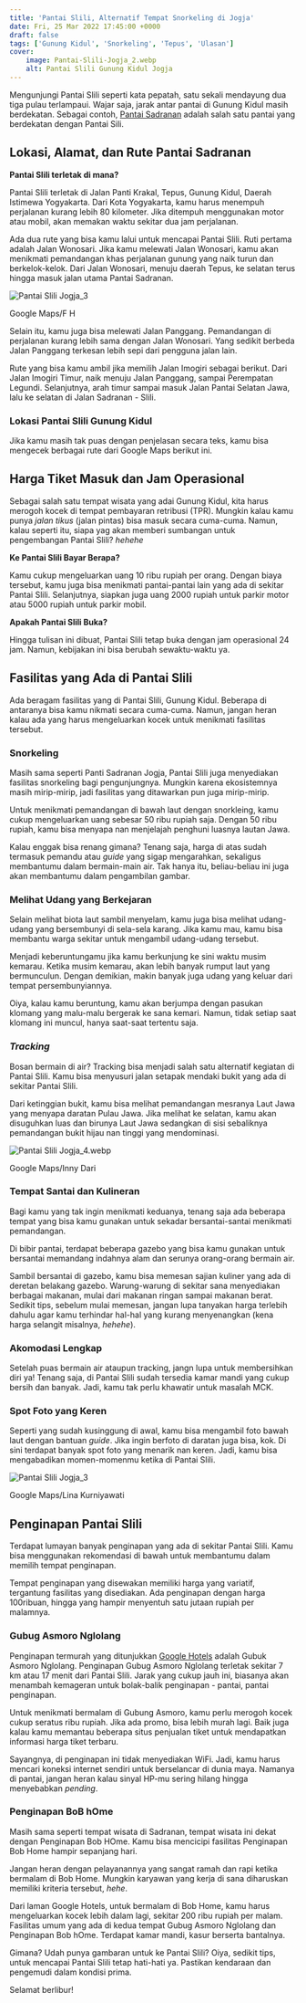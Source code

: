 ```yaml
---
title: 'Pantai Slili, Alternatif Tempat Snorkeling di Jogja'
date: Fri, 25 Mar 2022 17:45:00 +0000
draft: false
tags: ['Gunung Kidul', 'Snorkeling', 'Tepus', 'Ulasan']
cover:
    image: Pantai-Slili-Jogja_2.webp
    alt: Pantai Slili Gunung Kidul Jogja
---
```


Mengunjungi Pantai Slili seperti kata pepatah, satu sekali mendayung dua tiga pulau terlampaui. Wajar saja, jarak antar pantai di Gunung Kidul masih berdekatan. Sebagai contoh, [Pantai Sadranan](https://www.infopantai.com/pantai-sadranan/) adalah salah satu pantai yang berdekatan dengan Pantai Sili.

Lokasi, Alamat, dan Rute Pantai Sadranan
----------------------------------------

**Pantai Slili terletak di mana?**

Pantai Slili terletak di Jalan Panti Krakal, Tepus, Gunung Kidul, Daerah Istimewa Yogyakarta. Dari Kota Yogyakarta, kamu harus menempuh perjalanan kurang lebih 80 kilometer. Jika ditempuh menggunakan motor atau mobil, akan memakan waktu sekitar dua jam perjalanan.

Ada dua rute yang bisa kamu lalui untuk mencapai Pantai Slili. Ruti pertama adalah Jalan Wonosari. Jika kamu melewati Jalan Wonosari, kamu akan menikmati pemandangan khas perjalanan gunung yang naik turun dan berkelok-kelok. Dari Jalan Wonosari, menuju daerah Tepus, ke selatan terus hingga masuk jalan utama Pantai Sadranan.

![Pantai Slili Jogja_3](Pantai-Slili-Jogja_2.webp)

Google Maps/F H

Selain itu, kamu juga bisa melewati Jalan Panggang. Pemandangan di perjalanan kurang lebih sama dengan Jalan Wonosari. Yang sedikit berbeda Jalan Panggang terkesan lebih sepi dari pengguna jalan lain.

Rute yang bisa kamu ambil jika memilih Jalan Imogiri sebagai berikut. Dari Jalan Imogiri Timur, naik menuju Jalan Panggang, sampai Perempatan Legundi. Selanjutnya, arah timur sampai masuk Jalan Pantai Selatan Jawa, lalu ke selatan di Jalan Sadranan - Slili.

### Lokasi Pantai Slili Gunung Kidul

Jika kamu masih tak puas dengan penjelasan secara teks, kamu bisa mengecek berbagai rute dari Google Maps berikut ini.

Harga Tiket Masuk dan Jam Operasional
-------------------------------------

Sebagai salah satu tempat wisata yang adai Gunung Kidul, kita harus merogoh kocek di tempat pembayaran retribusi (TPR). Mungkin kalau kamu punya _jalan tikus_ (jalan pintas) bisa masuk secara cuma-cuma. Namun, kalau seperti itu, siapa yag akan memberi sumbangan untuk pengembangan Pantai Slili? _hehehe_

**Ke Pantai Slili Bayar Berapa?**

Kamu cukup mengeluarkan uang 10 ribu rupiah per orang. Dengan biaya tersebut, kamu juga bisa menikmati pantai-pantai lain yang ada di sekitar Pantai Slili. Selanjutnya, siapkan juga uang 2000 rupiah untuk parkir motor atau 5000 rupiah untuk parkir mobil.

**Apakah Pantai Slili Buka?**

Hingga tulisan ini dibuat, Pantai Slili tetap buka dengan jam operasional 24 jam. Namun, kebijakan ini bisa berubah sewaktu-waktu ya.

Fasilitas yang Ada di Pantai Slili
----------------------------------

Ada beragam fasilitas yang di Pantai Slili, Gunung Kidul. Beberapa di antaranya bisa kamu nikmati secara cuma-cuma. Namun, jangan heran kalau ada yang harus mengeluarkan kocek untuk menikmati fasilitas tersebut.

### Snorkeling

Masih sama seperti Panti Sadranan Jogja, Pantai Slili juga menyediakan fasilitas snorkeling bagi pengunjungnya. Mungkin karena ekosistemnya masih mirip-mirip, jadi fasilitas yang ditawarkan pun juga mirip-mirip.

Untuk menikmati pemandangan di bawah laut dengan snorkleing, kamu cukup mengeluarkan uang sebesar 50 ribu rupiah saja. Dengan 50 ribu rupiah, kamu bisa menyapa nan menjelajah penghuni luasnya lautan Jawa.

Kalau enggak bisa renang gimana? Tenang saja, harga di atas sudah termasuk pemandu atau _guide_ yang sigap mengarahkan, sekaligus membantumu dalam bermain-main air. Tak hanya itu, beliau-beliau ini juga akan membantumu dalam pengambilan gambar.

### Melihat Udang yang Berkejaran

Selain melihat biota laut sambil menyelam, kamu juga bisa melihat udang-udang yang bersembunyi di sela-sela karang. Jika kamu mau, kamu bisa membantu warga sekitar untuk mengambil udang-udang tersebut.

Menjadi keberuntungamu jika kamu berkunjung ke sini waktu musim kemarau. Ketika musim kemarau, akan lebih banyak rumput laut yang bermunculun. Dengan demikian, makin banyak juga udang yang keluar dari tempat persembunyiannya.

Oiya, kalau kamu beruntung, kamu akan berjumpa dengan pasukan klomang yang malu-malu bergerak ke sana kemari. Namun, tidak setiap saat klomang ini muncul, hanya saat-saat tertentu saja.

### _**Tracking**_

Bosan bermain di air? Tracking bisa menjadi salah satu alternatif kegiatan di Pantai Slili. Kamu bisa menyusuri jalan setapak mendaki bukit yang ada di sekitar Pantai Slili.

Dari ketinggian bukit, kamu bisa melihat pemandangan mesranya Laut Jawa yang menyapa daratan Pulau Jawa. Jika melihat ke selatan, kamu akan disuguhkan luas dan birunya Laut Jawa sedangkan di sisi sebaliknya pemandangan bukit hijau nan tinggi yang mendominasi.

![Pantai Slili Jogja_4.webp](Pantai-Slili-Jogja_4.webp)

Google Maps/Inny Dari

### Tempat Santai dan Kulineran

Bagi kamu yang tak ingin menikmati keduanya, tenang saja ada beberapa tempat yang bisa kamu gunakan untuk sekadar bersantai-santai menikmati pemandangan.

Di bibir pantai, terdapat beberapa gazebo yang bisa kamu gunakan untuk bersantai memandang indahnya alam dan serunya orang-orang bermain air.

Sambil bersantai di gazebo, kamu bisa memesan sajian kuliner yang ada di deretan belakang gazebo. Warung-warung di sekitar sana menyediakan berbagai makanan, mulai dari makanan ringan sampai makanan berat. Sedikit tips, sebelum mulai memesan, jangan lupa tanyakan harga terlebih dahulu agar kamu terhindar hal-hal yang kurang menyenangkan (kena harga selangit misalnya, _hehehe_).

### Akomodasi Lengkap

Setelah puas bermain air ataupun tracking, jangn lupa untuk membersihkan diri ya! Tenang saja, di Pantai Slili sudah tersedia kamar mandi yang cukup bersih dan banyak. Jadi, kamu tak perlu khawatir untuk masalah MCK.

### Spot Foto yang Keren

Seperti yang sudah kusinggung di awal, kamu bisa mengambil foto bawah laut dengan bantuan _guide_. Jika ingin berfoto di daratan juga bisa, kok. Di sini terdapat banyak spot foto yang menarik nan keren. Jadi, kamu bisa mengabadikan momen-momenmu ketika di Pantai Slili.

![Pantai Slili Jogja_3](Pantai-Slili-Jogja_3.webp)

Google Maps/Lina Kurniyawati

Penginapan Pantai Slili
-----------------------

Terdapat lumayan banyak penginapan yang ada di sekitar Pantai Slili. Kamu bisa menggunakan rekomendasi di bawah untuk membantumu dalam memilih tempat penginapan.

Tempat penginapan yang disewakan memiliki harga yang variatif, tergantung fasilitas yang disediakan. Ada penginapan dengan harga 100ribuan, hingga yang hampir menyentuh satu jutaan rupiah per malamnya.

### Gubug Asmoro Nglolang

Penginapan termurah yang ditunjukkan [Google Hotels](https://www.google.com/travel/hotels/Pantai%20Slili?q=penginapan%20pantai%20slili&g2lb=2502548%2C2503771%2C2503781%2C4258168%2C4270442%2C4284970%2C4291517%2C4306835%2C4401769%2C4429192%2C4597339%2C4640247%2C4647135%2C4649665%2C4680677%2C4718358%2C4721475%2C4722435%2C4722900%2C4723331%2C4726607%2C4733969%2C4736007&hl=id-ID&gl=id&ssta=1&rp=ogFcUGFudGFpIFNsaWxpLCBKYWxhbiBQYW50YWkgS3Jha2FsLCBUZXB1cywgS2FidXBhdGVuIEd1bnVuZyBLaWR1bCwgRGFlcmFoIElzdGltZXdhIFlvZ3lha2FydGE4AUAASAI&ap=MAFaxgEKBgiA6jAQACIDSURSKhYKBwjmDxADGBsSBwjmDxADGBwYASgAsAEAWAFoAXIECAIYAJoBXhJcUGFudGFpIFNsaWxpLCBKYWxhbiBQYW50YWkgS3Jha2FsLCBUZXB1cywgS2FidXBhdGVuIEd1bnVuZyBLaWR1bCwgRGFlcmFoIElzdGltZXdhIFlvZ3lha2FydGGiAR0KDS9nLzExYjZwZjF4amsSDFBhbnRhaSBTbGlsaaoBCwoDCOECEgIIYxgBkgECIAFoAA&ictx=1&sa=X&utm_campaign=sharing&utm_medium=link&utm_source=htls&ts=CAESCgoCCAMKAggDEAAagAEKYhJeOlxQYW50YWkgU2xpbGksIEphbGFuIFBhbnRhaSBLcmFrYWwsIFRlcHVzLCBLYWJ1cGF0ZW4gR3VudW5nIEtpZHVsLCBEYWVyYWggSXN0aW1ld2EgWW9neWFrYXJ0YRoAEhoSFAoHCOYPEAMYGxIHCOYPEAMYHBgBMgIQACoLCgcoAzoDSURSGgA&ved=0CAAQ5JsGahcKEwiQpNvDzOH2AhUAAAAAHQAAAAAQZQ) adalah Gubuk Asmoro Nglolang. Penginapan Gubug Asmoro Nglolang terletak sekitar 7 km atau 17 menit dari Pantai Slili. Jarak yang cukup jauh ini, biasanya akan menambah kemageran untuk bolak-balik penginapan - pantai, pantai penginapan.

Untuk menikmati bermalam di Gubung Asmoro, kamu perlu merogoh kocek cukup seratus ribu rupiah. Jika ada promo, bisa lebih murah lagi. Baik juga kalau kamu memantau beberapa situs penjualan tiket untuk mendapatkan informasi harga tiket terbaru.

Sayangnya, di penginapan ini tidak menyediakan WiFi. Jadi, kamu harus mencari koneksi internet sendiri untuk berselancar di dunia maya. Namanya di pantai, jangan heran kalau sinyal HP-mu sering hilang hingga menyebabkan _pending_.

### Penginapan BoB hOme

Masih sama seperti tempat wisata di Sadranan, tempat wisata ini dekat dengan Penginapan Bob HOme. Kamu bisa mencicipi fasilitas Penginapan Bob Home hampir sepanjang hari.

Jangan heran dengan pelayanannya yang sangat ramah dan rapi ketika bermalam di Bob Home. Mungkin karyawan yang kerja di sana diharuskan memiliki kriteria tersebut, _hehe_.

Dari laman Google Hotels, untuk bermalam di Bob Home, kamu harus mengeluarkan kocek lebih dalam lagi, sekitar 200 ribu rupiah per malam. Fasilitas umum yang ada di kedua tempat Gubug Asmoro Nglolang dan Penginapan Bob hOme. Terdapat kamar mandi, kasur berserta bantalnya.

Gimana? Udah punya gambaran untuk ke Pantai Slili? Oiya, sedikit tips, untuk mencapai Pantai Slili tetap hati-hati ya. Pastikan kendaraan dan pengemudi dalam kondisi prima.

Selamat berlibur!